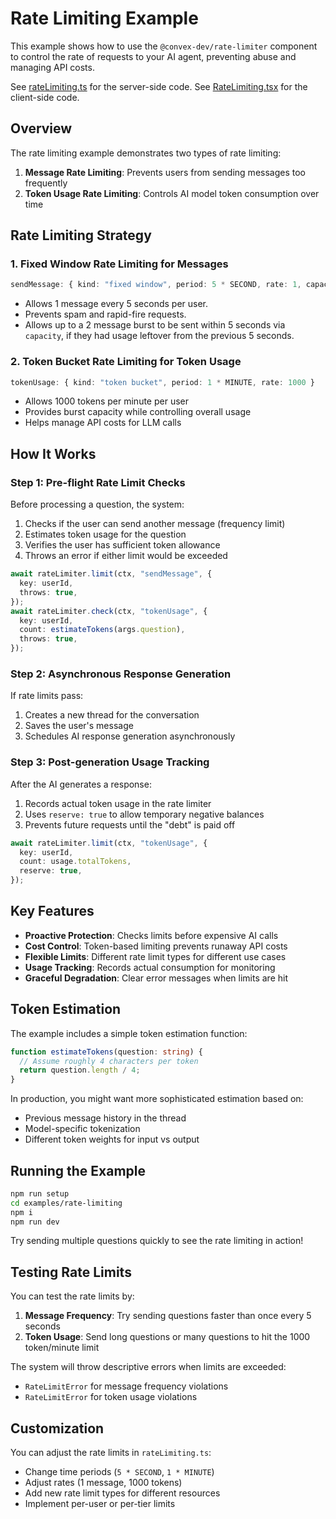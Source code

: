 # Rate Limiting Example

This example shows how to use the `@convex-dev/rate-limiter` component to
control the rate of requests to your AI agent, preventing abuse and managing
API costs.

See [rateLimiting.ts](./convex/rateLimiting.ts) for the server-side code.
See [RateLimiting.tsx](./src/RateLimiting.tsx) for the client-side code.

## Overview

The rate limiting example demonstrates two types of rate limiting:

1. **Message Rate Limiting**: Prevents users from sending messages too frequently
2. **Token Usage Rate Limiting**: Controls AI model token consumption over time

## Rate Limiting Strategy

### 1. Fixed Window Rate Limiting for Messages
```ts
sendMessage: { kind: "fixed window", period: 5 * SECOND, rate: 1, capacity: 2 }
```
- Allows 1 message every 5 seconds per user.
- Prevents spam and rapid-fire requests.
- Allows up to a 2 message burst to be sent within 5 seconds via `capacity`,
  if they had usage leftover from the previous 5 seconds.

### 2. Token Bucket Rate Limiting for Token Usage
```ts
tokenUsage: { kind: "token bucket", period: 1 * MINUTE, rate: 1000 }
```
- Allows 1000 tokens per minute per user
- Provides burst capacity while controlling overall usage
- Helps manage API costs for LLM calls

## How It Works

### Step 1: Pre-flight Rate Limit Checks
Before processing a question, the system:
1. Checks if the user can send another message (frequency limit)
2. Estimates token usage for the question
3. Verifies the user has sufficient token allowance
4. Throws an error if either limit would be exceeded

```ts
await rateLimiter.limit(ctx, "sendMessage", {
  key: userId,
  throws: true,
});
await rateLimiter.check(ctx, "tokenUsage", {
  key: userId,
  count: estimateTokens(args.question),
  throws: true,
});
```

### Step 2: Asynchronous Response Generation
If rate limits pass:
1. Creates a new thread for the conversation
2. Saves the user's message
3. Schedules AI response generation asynchronously

### Step 3: Post-generation Usage Tracking
After the AI generates a response:
1. Records actual token usage in the rate limiter
2. Uses `reserve: true` to allow temporary negative balances
3. Prevents future requests until the "debt" is paid off

```ts
await rateLimiter.limit(ctx, "tokenUsage", {
  key: userId,
  count: usage.totalTokens,
  reserve: true,
});
```

## Key Features

- **Proactive Protection**: Checks limits before expensive AI calls
- **Cost Control**: Token-based limiting prevents runaway API costs
- **Flexible Limits**: Different rate limit types for different use cases
- **Usage Tracking**: Records actual consumption for monitoring
- **Graceful Degradation**: Clear error messages when limits are hit

## Token Estimation

The example includes a simple token estimation function:
```ts
function estimateTokens(question: string) {
  // Assume roughly 4 characters per token
  return question.length / 4;
}
```

In production, you might want more sophisticated estimation based on:
- Previous message history in the thread
- Model-specific tokenization
- Different token weights for input vs output

## Running the Example

```sh
npm run setup
cd examples/rate-limiting
npm i
npm run dev
```

Try sending multiple questions quickly to see the rate limiting in action!

## Testing Rate Limits

You can test the rate limits by:

1. **Message Frequency**: Try sending questions faster than once every 5 seconds
2. **Token Usage**: Send long questions or many questions to hit the 1000 token/minute limit

The system will throw descriptive errors when limits are exceeded:
- `RateLimitError` for message frequency violations
- `RateLimitError` for token usage violations

## Customization

You can adjust the rate limits in `rateLimiting.ts`:
- Change time periods (`5 * SECOND`, `1 * MINUTE`)
- Adjust rates (1 message, 1000 tokens)
- Add new rate limit types for different resources
- Implement per-user or per-tier limits
